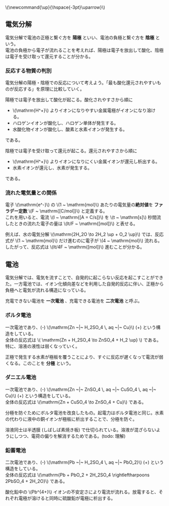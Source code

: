 \\(\newcommand{\up}{\hspace{-3pt}\uparrow}\\)

## 電気分解

電気分解で電池の正極と繋ぐ方を **陽極** といい、電池の負極と繋ぐ方を **陰極** という。  
電池の負極から電子が流れることを考えれば、陽極は電子を放出して酸化、陰極は電子を受け取って還元することが分かる。

### 反応する物質の判別

電気分解の陽極・陰極での反応について考えよう。「最も酸化還元されやすいものが反応する」を原理に比較していく。

陽極では電子を放出して酸化が起こる。酸化されやすさから順に

+ \\(\mathrm{H^+}\\) よりイオンになりやすい金属電極がイオンになり溶ける。
+ ハロゲンイオンが酸化し、ハロゲン単体が発生する。
+ 水酸化物イオンが酸化し、酸素と水素イオンが発生する。

である。

陰極では電子を受け取って還元が起こる。還元されやすさから順に

+ \\(\mathrm{H^+}\\) よりイオンになりにくい金属イオンが還元し析出する。
+ 水素イオンが還元し、水素が発生する。

である。

### 流れた電気量との関係

電子 \\(\mathrm{e^-}\\) の \\(1 ~ \mathrm{mol}\\) あたりの電気量の**絶対値**を **ファラデー定数** \\(F ~ \mathrm{[C/mol]}\\) と定義する。  
これを用いると、電流 \\(I ~ \mathrm{[A = C/s]}\\) を \\(t ~ \mathrm[s]\\) 秒間流したときの流れた電子の量は \\(It/F ~ \mathrm{[mol]}\\) と表せる。

例えば、水の電気分解 \\(\mathrm{2H_2O \to 2H_2 \up + O_2 \up}\\) では、反応式が \\(1 ~ \mathrm{mol}\\) だけ進むのに電子が \\(4 ~ \mathrm{mol}\\) 流れる。したがって、反応式は \\(It/4F ~ \mathrm{[mol]}\\) 進むことが分かる。


## 電池

電気分解では、電気を流すことで、自発的に起こらない反応を起こすことができた。一方電池では、イオン化傾向差などを利用した自発的反応に伴い、正極から負極へと電気が流れる構造になっている。

充電できない電池を **一次電池** 、充電できる電池を **二次電池** と呼ぶ。

### ボルタ電池

一次電池であり、(-) \\(\mathrm{Zn \~|\~ H_2SO_4 \\, aq \~|\~ Cu}\\) (+) という構造をしている。  
全体の反応式は \\( \mathrm{Zn + H_2SO_4 \to ZnSO_4 + H_2 \up} \\) である。特に、溶液の液性は弱くなっていく。

正極で発生する水素が極板を覆うことにより、すぐに反応が遅くなって電流が弱くなる。このことを **分極** という。

### ダニエル電池

一次電池であり、(-) \\(\mathrm{Zn \~|\~ ZnSO_4 \\, aq \~|\~ CuSO_4 \\, aq \~|\~ Cu}\\) (+) という構造をしている。  
全体の反応式は \\(\mathrm{Zn + CuSO_4 \to ZnSO_4 + Cu}\\) である。

分極を防ぐためにボルタ電池を改良したもの。起電力はボルタ電池と同じ。水素の代わりに液中の銅イオンが極板に析出することで、分極を防ぐ。

溶液同士は半透膜 (しばしば素焼き板) で仕切られている。溶液が混ざらないようにしつつ、電荷の偏りを解消するためである。(todo: 理解)

### 鉛蓄電池

二次電池であり、(-) \\(\mathrm{Pb \~|\~ H_2SO_4 \\, aq \~|\~ PbO_2}\\) (+) という構造をしている。  
全体の反応式は \\(\mathrm{Pb + PbO_2 + 2H_2SO_4 \rightleftharpoons 2PbSO_4 + 2H_2O}\\) である。

酸化鉛中の \\(Pb^{4+}\\) イオンの不安定さにより電流が流れる。放電すると、それぞれ電極が溶けると同時に硫酸鉛が電極に析出する。
